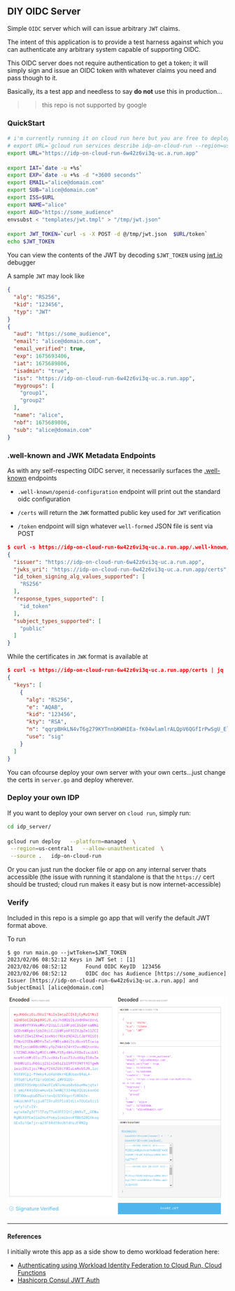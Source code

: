 
## DIY OIDC Server 

Simple `OIDC` server which will can issue arbitrary `JWT` claims.

The intent of this application is to provide a test harness against which you can authenticate any arbitrary system capable of supporting OIDC.

This OIDC server does not require authentication to get a token; it will simply sign and issue an OIDC token with whatever claims you need and pass though to it.

Basically, its a test app and needless to say **do not** use this in production...

>> this repo is not supported by google

### QuickStart

```bash
# i'm currently running it on cloud run here but you are free to deploy it on your own (see steps later on in the article)
# export URL=`gcloud run services describe idp-on-cloud-run --region=us-central1 --format="value(status.url)"`
export URL="https://idp-on-cloud-run-6w42z6vi3q-uc.a.run.app"

export IAT=`date -u +%s`
export EXP=`date -u +%s -d "+3600 seconds"`
export EMAIL="alice@domain.com"
export SUB="alice@domain.com"
export ISS=$URL
export NAME="alice"
export AUD="https://some_audience"
envsubst < "templates/jwt.tmpl" > "/tmp/jwt.json"

export JWT_TOKEN=`curl -s -X POST -d @/tmp/jwt.json  $URL/token`
echo $JWT_TOKEN
```

You can view the contents of the JWT by decoding `$JWT_TOKEN` using [jwt.io](jwt.io) debugger

A sample `JWT` may look like

```json
{
  "alg": "RS256",
  "kid": "123456",
  "typ": "JWT"
}
{
  "aud": "https://some_audience",
  "email": "alice@domain.com",
  "email_verified": true,
  "exp": 1675693406,
  "iat": 1675689806,
  "isadmin": "true",
  "iss": "https://idp-on-cloud-run-6w42z6vi3q-uc.a.run.app",
  "mygroups": [
    "group1",
    "group2"
  ],
  "name": "alice",
  "nbf": 1675689806,
  "sub": "alice@domain.com"
}
```

### .well-known and JWK Metadata Endpoints

As with any self-respecting OIDC server, it necessarily surfaces the [.well-known](https://www.rfc-editor.org/rfc/rfc8414.html) endpoints

- `.well-known/openid-configuration` endpoint will print out the standard oidc configuration 

- `/certs` will return the `JWK` formatted public key used for `JWT` verification

- `/token` endpoint will sign whatever `well-formed` JSON file is sent via POST


```json
$ curl -s https://idp-on-cloud-run-6w42z6vi3q-uc.a.run.app/.well-known/openid-configuration |jq '.'
{
  "issuer": "https://idp-on-cloud-run-6w42z6vi3q-uc.a.run.app",
  "jwks_uri": "https://idp-on-cloud-run-6w42z6vi3q-uc.a.run.app/certs",
  "id_token_signing_alg_values_supported": [
    "RS256"
  ],
  "response_types_supported": [
    "id_token"
  ],
  "subject_types_supported": [
    "public"
  ]
}
```

While the certificates in `JWK` format is available at

```json
$ curl -s https://idp-on-cloud-run-6w42z6vi3q-uc.a.run.app/certs | jq '.'
{
  "keys": [
    {
      "alg": "RS256",
      "e": "AQAB",
      "kid": "123456",
      "kty": "RSA",
      "n": "qqrpBHkLN4vT6g279KYTnnbKWHIEa-fK04wlamlrALQpV6QGfIrPwSgU_ElRFpsPJYWxCvEtYS01lBC70IeAhObR5DY9Z-jTvhk1tA-VrxyEhAHLuCuCsAPLow4ZSJ-aB0vZuUtaV9-qO-0gyJEG9y_5FKT51Tbr0INtjDASH43seoQtsPDG2tnKEj9r7jOLUNehj5j4Dgv-sJMGe3EyKlw7p6vsIhsU23v0VrTxdHGuelzplxCUQJoPRSxgepYyVmfrB12XJ5uJtLhYwuTbFb3BIUyswBtxtGcigvk_ftkuSQjubiXe8UtltBI7INfs7vmAVuQr7YN8Alni4Z3BeQ",
      "use": "sig"
    }
  ]
}
```

You can ofcourse deploy your own server with your own certs...just change the certs in `server.go` and deploy wherever.

### Deploy your own IDP

If you want to deploy your own server on `cloud run`, simply run:

```bash
cd idp_server/

gcloud run deploy   --platform=managed  \
 --region=us-central1   --allow-unauthenticated  \
 --source .   idp-on-cloud-run
 ```

Or you can just run the docker file or app on any internal server thats accessible (the issue with running it standalone is that the `https://` cert should be trusted; cloud run makes it easy but is now internet-accessible)


### Verify

Included in this repo is a simple go app that will verify the default JWT format above.

To run

```log
$ go run main.go --jwtToken=$JWT_TOKEN
2023/02/06 08:52:12 Keys in JWT Set : [1]
2023/02/06 08:52:12      Found OIDC KeyID  123456
2023/02/06 08:52:12      OIDC doc has Audience [https://some_audience]   Issuer [https://idp-on-cloud-run-6w42z6vi3q-uc.a.run.app] and SubjectEmail [alice@domain.com]
```

![images/verify.png](images/verify.png)

---

#### References

I initially wrote this app as a side show to demo workload federation here:

* [Authenticating using Workload Identity Federation to Cloud Run, Cloud Functions](https://github.com/salrashid123/workload_federation_cloudrun_gcf#1--fake-oidc-server)
* [Hashicorp Consul JWT Auth](https://github.com/salrashid123/consul_jwt_auth#quickstart)
